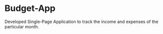 # Budget-App
Developed Single-Page Application to track the income and expenses of the particular month.
